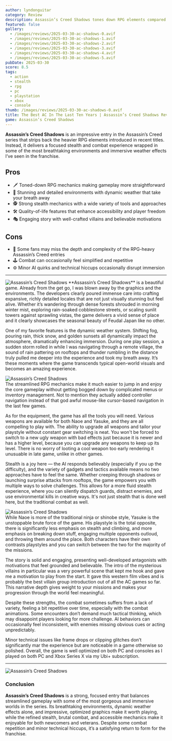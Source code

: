 ```yaml
---
author: lyndonguitar
category: Review
description: Assassin’s Creed Shadows tones down RPG elements compared to recent Assassin’s Creed titles, delivering accessible stealth and combat with a strong story and stunning immersive environments.
featured: false
gallery:
  - /images/reviews/2025-03-30-ac-shadows-0.avif
  - /images/reviews/2025-03-30-ac-shadows-1.avif
  - /images/reviews/2025-03-30-ac-shadows-2.avif
  - /images/reviews/2025-03-30-ac-shadows-3.avif
  - /images/reviews/2025-03-30-ac-shadows-4.avif
  - /images/reviews/2025-03-30-ac-shadows-5.avif
pubDate: 2025-03-30
score: 8.5
tags:
  - action
  - stealth
  - rpg
  - pc
  - playstation
  - xbox
  - console
thumb: /images/reviews/2025-03-30-ac-shadows-0.avif
title: The Best AC In The Last Ten Years | Assassin’s Creed Shadows Review
game: Assassin’s Creed Shadows
---
```


**Assassin’s Creed Shadows** is an impressive entry in the Assassin’s Creed series that strips back the heavier RPG elements introduced in recent titles. Instead, it delivers a focused stealth and combat experience wrapped in some of the most breathtaking environments and immersive weather effects I’ve seen in the franchise.

## Pros
- 🗡️ Toned-down RPG mechanics making gameplay more straightforward  
- 🌄 Stunning and detailed environments with dynamic weather that take your breath away  
- 🕵️ Strong stealth mechanics with a wide variety of tools and approaches  
- 🛠️ Quality-of-life features that enhance accessibility and player freedom  
- 🎭 Engaging story with well-crafted villains and believable motivations  

## Cons
- 🔄 Some fans may miss the depth and complexity of the RPG-heavy Assassin’s Creed entries  
- 🕹️ Combat can occasionally feel simplified and repetitive  
- ⚙️ Minor AI quirks and technical hiccups occasionally disrupt immersion  

---
<div class="flex flex-col md:flex-row-reverse items-center gap-6 mb-12 pb-6 border-b border-slate-700">
  <img
    src=/images/reviews/2025-03-30-ac-shadows-1.avif
    alt="Assassin’s Creed Shadows"
    class="w-full md:w-2/5 rounded shadow"
  />
**Assassin’s Creed Shadows** is a beautiful game. Already from the get go, I was blown away by the graphics and the environments. The developers clearly poured immense care into crafting expansive, richly detailed locales that are not just visually stunning but feel alive. Whether it’s wandering through dense forests shrouded in morning winter mist, exploring rain-soaked cobblestone streets, or scaling sunlit towers against sprawling vistas, the game delivers a vivid sense of place and it clearly showcases the seasonal beauty of Feudal Japan like no other.
</div>

One of my favorite features is the dynamic weather system. Shifting fog, pouring rain, thick snow, and golden sunsets all dynamically impact the atmosphere, dramatically enhancing immersion. During one play session, a sudden storm rolled in while I was navigating through a remote village, the sound of rain pattering on rooftops and thunder rumbling in the distance truly pulled me deeper into the experience and took my breath away. It’s these moments where the game transcends typical open-world visuals and becomes an amazing experience.

<div class="flex flex-col md:flex-row-reverse items-center gap-6 mb-12 pb-6 border-b border-slate-700">
  <img
    src=/images/reviews/2025-03-30-ac-shadows-2.avif
    alt="Assassin’s Creed Shadows"
    class="w-full md:w-2/5 rounded shadow"
  />
<div>
The streamlined RPG mechanics make it much easier to jump in and enjoy the core gameplay without getting bogged down by complicated menus or inventory management. Not to mention they actually added controller navigation instead of that god awful mouse-like cursor-based navigation in the last few games. 

As for the equipment, the game has all the tools you will need. Various weapons are available for both Naoe and Yasuke, and they are all compelling to play with. The ability to upgrade all weapons and tailor your playstyle without constant gear switching is neat. You won't be forced to switch to a new ugly weapon with bad effects just because it is newer and has a higher level, because you can upgrade any weapons to keep up its level. There is no worry of looting a cool weapon too early rendering it unusuable in late game, unlike in other games.
</div>
</div>

Stealth is a joy here — the AI responds believably (especially if you up the difficulty), and the variety of gadgets and tactics available means no two approaches have to feel the same. Whether creeping through shadows or launching surprise attacks from rooftops, the game empowers you with multiple ways to solve challenges. This allows for a more fluid stealth experience, where you can silently dispatch guards, distract enemies, and use environmental kills in creative ways. It's not just stealth that is done well here, but the traditional combat as well. 

<div class="flex flex-col md:flex-row-reverse items-center gap-6 mb-12 pb-6 border-b border-slate-700">
  <img
    src=/images/reviews/2025-03-30-ac-shadows-3.avif
    alt="Assassin’s Creed Shadows"
    class="w-full md:w-2/5 rounded shadow"
  />
  <div>
While Naoe is more of the traditional ninja or shinobe style, Yasuke is the unstoppable brute force of the game. His playstyle is the total opposite, there is significantly less emphasis on stealth and climbing, and more emphasis on breaking down stuff, engaging multiple opponents outloud, and throwing them around the place. Both characters have their own contrasts playstyles and you can switch between the two for the majority of the missions.

The story is solid and engaging, presenting well-developed antagonists with motivations that feel grounded and believable. The intro of the mysterious villains in particular was a very powerful scene that kept me hook and gave me a motivation to play from the start. It gave this western film vibes and is probably the best villain group introduction out of all the AC games so far. This narrative depth gives weight to your missions and makes your progression through the world feel meaningful.
</div>
</div>
Despite these strengths, the combat sometimes suffers from a lack of variety, feeling a bit repetitive over time, especially with the combat animations. Some encounters don’t demand much tactical thinking, which may disappoint players looking for more challenge. AI behaviors can occasionally feel inconsistent, with enemies missing obvious cues or acting unpredictably.

Minor technical issues like frame drops or clipping glitches don’t significantly mar the experience but are noticeable in a game otherwise so polished. Overall, the game is well optimized on both PC and consoles as I played on both PC and Xbox Series X via my Ubi+ subscription.

---
<div class="flex flex-col md:flex-row-reverse items-center gap-6 mb-12 pb-6 border-b border-slate-700">
  <img
    src=/images/reviews/2025-03-30-ac-shadows-4.avif
    alt="Assassin’s Creed Shadows"
    class="w-full md:w-2/5 rounded shadow"
  />
<div>

### Conclusion
**Assassin’s Creed Shadows** is a strong, focused entry that balances streamlined gameplay with some of the most gorgeous and immersive worlds in the series. Its breathtaking environments,  dynamic weather effects alone, and impressive, optimized graphics make it worth playing, while the refined stealth, brutal combat, and accessible mechanics make it enjoyable for both newcomers and veterans. Despite some combat repetition and minor technical hiccups, it’s a satisfying return to form for the franchise.
</div>
</div>